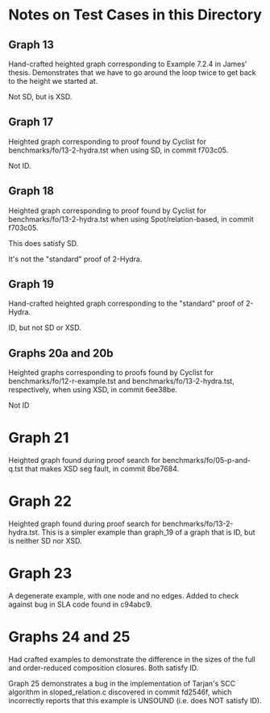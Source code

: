 # Notes on Test Cases in this Directory

## Graph 13

Hand-crafted heighted graph corresponding to Example 7.2.4 in James' thesis.
Demonstrates that we have to go around the loop twice to get back to the height
we started at.

Not SD, but is XSD.

## Graph 17

Heighted graph corresponding to proof found by Cyclist for
benchmarks/fo/13-2-hydra.tst when using SD, in commit f703c05.

Not ID.

## Graph 18

Heighted graph corresponding to proof found by Cyclist for
benchmarks/fo/13-2-hydra.tst when using Spot/relation-based, in commit f703c05.

This does satisfy SD.

It's not the "standard" proof of 2-Hydra.

## Graph 19

Hand-crafted heighted graph corresponding to the "standard" proof of 2-Hydra.

ID, but not SD or XSD.

## Graphs 20a and 20b

Heighted graphs corresponding to proofs found by Cyclist for
benchmarks/fo/12-r-example.tst and benchmarks/fo/13-2-hydra.tst, respectively,
when using XSD, in commit 6ee38be.

Not ID

# Graph 21

Heighted graph found during proof search for benchmarks/fo/05-p-and-q.tst that
makes XSD seg fault, in commit 8be7684.

# Graph 22

Heighted graph found during proof search for benchmarks/fo/13-2-hydra.tst.
This is a simpler example than graph_19 of a graph that is ID, but is neither
SD nor XSD.

# Graph 23

A degenerate example, with one node and no edges. Added to check against bug in
SLA code found in c94abc9.

# Graphs 24 and 25

Had crafted examples to demonstrate the difference in the sizes of the full
and order-reduced composition closures. Both satisfy ID.

Graph 25 demonstrates a bug in the implementation of Tarjan's SCC algorithm in
sloped_relation.c discovered in commit fd2546f, which incorrectly reports that
this example is UNSOUND (i.e. does NOT satisfy ID).
